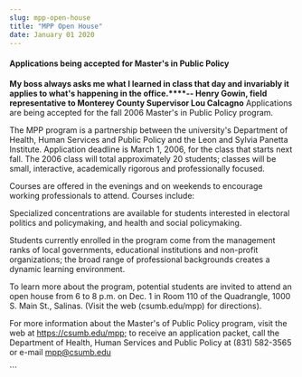 ```yaml
---
slug: mpp-open-house
title: "MPP Open House"
date: January 01 2020
---
```


  
<h4>Applications being accepted for Master's in Public Policy</h4>
<p>
  <strong
    >My boss always asks me what I learned in class that day and invariably it
    applies to what's happening in the office.****-- Henry Gowin, field
    representative to Monterey County Supervisor Lou Calcagno</strong
  >
  Applications are being accepted for the fall 2006 Master's in Public Policy
  program.
</p>
<p>
  The MPP program is a partnership between the university's Department of
  Health, Human Services and Public Policy and the Leon and Sylvia Panetta
  Institute. Application deadline is March 1, 2006, for the class that starts
  next fall. The 2006 class will total approximately 20 students; classes will
  be small, interactive, academically rigorous and professionally focused.
</p>
<p>
  Courses are offered in the evenings and on weekends to encourage working
  professionals to attend. Courses include:
</p>
<p>
  Specialized concentrations are available for students interested in electoral
  politics and policymaking, and health and social policymaking.
</p>
<p>
  Students currently enrolled in the program come from the management ranks of
  local governments, educational institutions and non-profit organizations; the
  broad range of professional backgrounds creates a dynamic learning
  environment.
</p>
<p>
  To learn more about the program, potential students are invited to attend an
  open house from 6 to 8 p.m. on Dec. 1 in Room 110 of the Quadrangle, 1000 S.
  Main St., Salinas. (Visit the web (csumb.edu/mpp) for directions).
</p>
<p>
  For more information about the Master's of Public Policy program, visit the
  web at
  <a href="https://csumb.edu/mpp;" title="https://csumb.edu/mpp;"
    >https://csumb.edu/mpp;</a
  >
  to receive an application packet, call the Department of Health, Human
  Services and Public Policy at (831) 582-3565 or e-mail
  <a
    href="&#x6d;&#97;&#x69;&#x6c;&#116;&#x6f;&#58;&#109;&#x70;&#112;&#64;&#x63;&#115;&#117;&#x6d;&#98;.&#x65;&#100;&#x75;"
    >mpp@csumb.edu</a
  >
</p>
```
